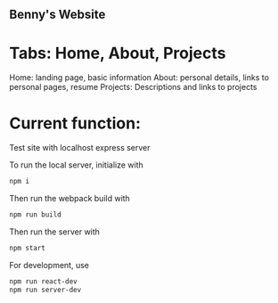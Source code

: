 ## Benny's Website
# Tabs: Home, About, Projects

Home: landing page, basic information
About: personal details, links to personal pages, resume
Projects: Descriptions and links to projects

# Current function: 

Test site with localhost express server

To run the local server, initialize with 

```sh
npm i
```

Then run the webpack build with 
```sh
npm run build
```

Then run the server with 
```sh
npm start
```

For development, use 
```sh
npm run react-dev
npm run server-dev
```

